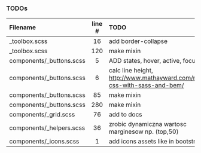 ### TODOs
| Filename | line # | TODO
|:------|:------:|:------
| _toolbox.scss | 16 | add border-collapse
| _toolbox.scss | 120 | make mixin
| components/_buttons.scss | 5 | ADD states, hover, active, focus
| components/_buttons.scss | 6 | calc line height, http://www.mathayward.com/modular-css-with-sass-and-bem/
| components/_buttons.scss | 85 | make mixin
| components/_buttons.scss | 280 | make mixin
| components/_grid.scss | 76 | add to docs
| components/_helpers.scss | 36 | zrobic dynamiczna wartosc marginesow np. (top,50)
| components/_icons.scss | 1 | add icons assets like in bootstrap